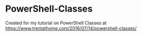 # PowerShell-Classes

Created for my tutorial on PowerShell Classes at https://www.trentathome.com/2016/07/14/powershell-classes/
